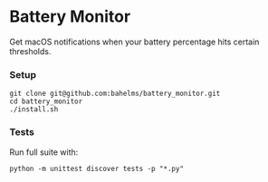 # Battery Monitor
Get macOS notifications when your battery percentage hits certain thresholds.

### Setup

    git clone git@github.com:bahelms/battery_monitor.git
    cd battery_monitor
    ./install.sh

### Tests
Run full suite with: 
  
    python -m unittest discover tests -p "*.py"
